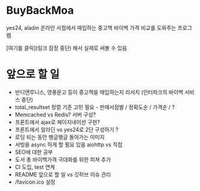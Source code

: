 # BuyBackMoa

yes24, aladin 온라인 서점에서 매입하는 중고책 바이백 가격 비교를 도와주는 프로그램

[여기를 클릭](링크 잠정 중단) 해서 실제로 써볼 수 있음 



# 앞으로 할 일
- 반디앤루니스, 영풍문고 등이 중고책을 매입하는지 리서치 (인터파크의 바이백 서비스 중단)
- total_resultset 정렬 기준 고민 필요 - 판매서점별 / 정확도순 / 가격순 / ?
- Memcached vs Redis? 서버 구성?
- 프론트에서 ajax로 페이지네이션 구현?
- 프론트에서 알라딘 vs yes24로 2단 구성하기 ?
- 로딩 되는 동안 뱅글뱅글 돌아가는 이미지
- 서빙을 async 하게 할 필요 있음 aiohttp vs 직접
- SEO에 대한 공부
- 도서 총 바이백가격 극대화를 위한 피쳐 추가
- CI 도입, test 연계
- README 앞으로 할 일 vs 깃허브 이슈 관리
- /favicon.ico 설정
